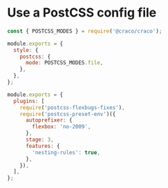 # Use a PostCSS config file

```js title="craco.config.js"
const { POSTCSS_MODES } = require('@craco/craco');

module.exports = {
  style: {
    postcss: {
      mode: POSTCSS_MODES.file,
    },
  },
};
```

```js title="postcss.config.js"
module.exports = {
  plugins: [
    require('postcss-flexbugs-fixes'),
    require('postcss-preset-env')({
      autoprefixer: {
        flexbox: 'no-2009',
      },
      stage: 3,
      features: {
        'nesting-rules': true,
      },
    }),
  ],
};
```
